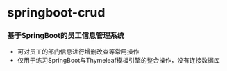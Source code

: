 # springboot-crud
### 基于SpringBoot的员工信息管理系统
- 可对员工的部门信息进行增删改查等常用操作
- 仅用于练习SpringBoot与Thymeleaf模板引擎的整合操作，没有连接数据库
